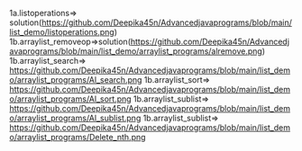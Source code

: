 1a.listoperations=> solution(https://github.com/Deepika45n/Advancedjavaprograms/blob/main/list_demo/listoperations.png)
1b.arraylist_removeop=>solution(https://github.com/Deepika45n/Advancedjavaprograms/blob/main/list_demo/arraylist_programs/alremove.png)
1b.arraylist_search=>             https://github.com/Deepika45n/Advancedjavaprograms/blob/main/list_demo/arraylist_programs/Al_search.png
1b.arraylist_sort=>      https://github.com/Deepika45n/Advancedjavaprograms/blob/main/list_demo/arraylist_programs/Al_sort.png
1b.arraylist_sublist=>      https://github.com/Deepika45n/Advancedjavaprograms/blob/main/list_demo/arraylist_programs/Al_sublist.png
1b.arraylist_sublist=>      https://github.com/Deepika45n/Advancedjavaprograms/blob/main/list_demo/arraylist_programs/Delete_nth.png

